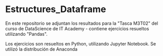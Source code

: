 # Estructures_Dataframe

En este repositorio se adjuntan los resultados para la "Tasca M3T02" del curso de DataScience de IT Academy - contiene ejercicios resueltos utilizando "Pandas".

Los ejercicios son resueltos en Python, utilizando Jupyter Notebook. Se utilizó la distribución de Anaconda
